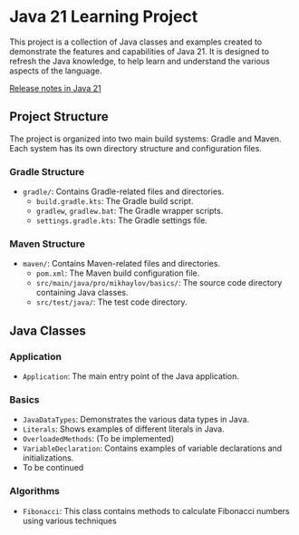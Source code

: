 # Java 21 Learning Project

This project is a collection of Java classes and examples created to demonstrate the features and capabilities of Java 21. It is designed to refresh the Java knowledge, to help learn and understand the various aspects of the language.

[Release notes in Java 21](https://www.oracle.com/java/technologies/javase/21-relnote-issues.html)

## Project Structure

The project is organized into two main build systems: Gradle and Maven. Each system has its own directory structure and configuration files.

### Gradle Structure

- `gradle/`: Contains Gradle-related files and directories.
  - `build.gradle.kts`: The Gradle build script.
  - `gradlew`, `gradlew.bat`: The Gradle wrapper scripts.
  - `settings.gradle.kts`: The Gradle settings file.

### Maven Structure

- `maven/`: Contains Maven-related files and directories.
  - `pom.xml`: The Maven build configuration file.
  - `src/main/java/pro/mikhaylov/basics/`: The source code directory containing Java classes.
  - `src/test/java/`: The test code directory.

## Java Classes

### Application

- `Application`: The main entry point of the Java application.

### Basics

- `JavaDataTypes`: Demonstrates the various data types in Java.
- `Literals`: Shows examples of different literals in Java.
- `OverloadedMethods`: (To be implemented)
- `VariableDeclaration`: Contains examples of variable declarations and initializations.
- To be continued

### Algorithms

- `Fibonacci`: This class contains methods to calculate Fibonacci numbers using various techniques
